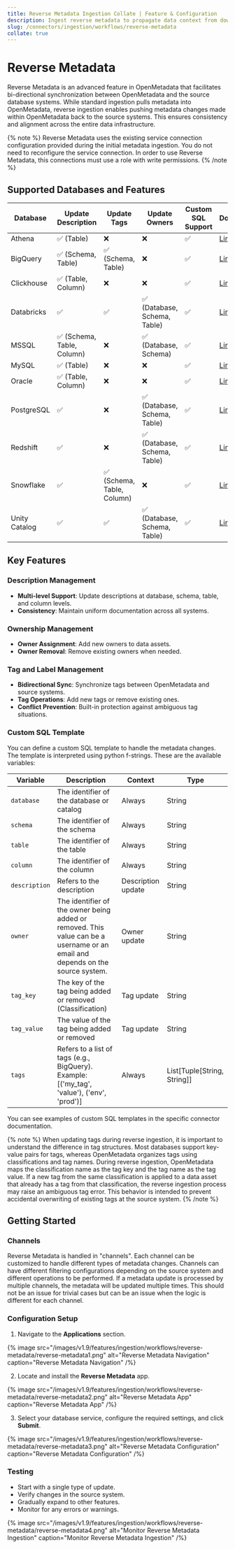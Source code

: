 ```yaml
---
title: Reverse Metadata Ingestion Collate | Feature & Configuration
description: Ingest reverse metadata to propagate data context from downstream tools back into the catalog.
slug: /connectors/ingestion/workflows/reverse-metadata
collate: true
---
```


# Reverse Metadata


Reverse Metadata is an advanced feature in OpenMetadata that facilitates bi-directional synchronization between OpenMetadata and the source database systems. While standard ingestion pulls metadata into OpenMetadata, reverse ingestion enables pushing metadata changes made within OpenMetadata back to the source systems. This ensures consistency and alignment across the entire data infrastructure.

{% note %}
Reverse Metadata uses the existing service connection configuration provided during the initial metadata ingestion. You do not need to reconfigure the service connection. In order to use Reverse Metadata, this connections must use a role with write permissions.
{% /note %}


## Supported Databases and Features

| Database       | Update Description | Update Tags | Update Owners | Custom SQL Support | Documentation |
|----------------|-------------------|-------------|---------------|-------------------|---------------|
| Athena         | ✅ (Table)        | ❌          | ❌            | ✅                | [Link](/connectors/database/athena#reverse-metadata) |
| BigQuery       | ✅ (Schema, Table)| ✅ (Schema, Table) | ❌            | ✅                | [Link](/connectors/database/bigquery#reverse-metadata) |
| Clickhouse     | ✅ (Table, Column)| ❌          | ❌            | ✅                | [Link](/connectors/database/clickhouse#reverse-metadata) |
| Databricks     | ✅  | ✅  | ✅ (Database, Schema, Table) | ✅                | [Link](/connectors/database/databricks#reverse-metadata) |
| MSSQL          | ✅ (Schema, Table, Column) | ❌          | ✅ (Database, Schema) | ✅                | [Link](/connectors/database/mssql#reverse-metadata) |
| MySQL          | ✅ (Table)        | ❌          | ❌            | ✅                | [Link](/connectors/database/mysql#reverse-metadata) |
| Oracle         | ✅ (Table, Column)| ❌          | ❌            | ✅                | [Link](/connectors/database/oracle#reverse-metadata) |
| PostgreSQL     | ✅  | ❌          | ✅ (Database, Schema, Table) | ✅                | [Link](/connectors/database/postgres#reverse-metadata) |
| Redshift       | ✅  | ❌          | ✅ (Database, Schema, Table) | ✅                | [Link](/connectors/database/redshift#reverse-metadata) |
| Snowflake      | ✅  | ✅ (Schema, Table, Column) | ❌            | ✅                | [Link](/connectors/database/snowflake#reverse-metadata) |
| Unity Catalog  | ✅  | ✅  | ✅ (Database, Schema, Table) | ✅                | [Link](/connectors/database/unity-catalog#reverse-metadata) |

## Key Features

### Description Management
- **Multi-level Support**: Update descriptions at database, schema, table, and column levels.
- **Consistency**: Maintain uniform documentation across all systems.

### Ownership Management
- **Owner Assignment**: Add new owners to data assets.
- **Owner Removal**: Remove existing owners when needed.

### Tag and Label Management
- **Bidirectional Sync**: Synchronize tags between OpenMetadata and source systems.
- **Tag Operations**: Add new tags or remove existing ones.
- **Conflict Prevention**: Built-in protection against ambiguous tag situations.

### Custom SQL Template

You can define a custom SQL template to handle the metadata changes. The template is interpreted using python f-strings.
These are the available variables:

| Variable | Description | Context | Type |
|----------|-------------| --- | --- |
| `database` | The identifier of the database or catalog | Always | String |
| `schema` | The identifier of the schema | Always | String |
| `table` | The identifier of the table | Always | String |
| `column` | The identifier of the column | Always | String |
| `description` | Refers to the description | Description update | String |
| `owner` | The identifier of the owner being added or removed. This value can be a username or an email and depends on the source system. | Owner update | String |
| `tag_key` | The key of the tag being added or removed (Classification) | Tag update | String |
| `tag_value` | The value of the tag being added or removed | Tag update | String |
| `tags` | Refers to a list of tags (e.g., BigQuery). Example: [('my_tag', 'value'), ('env', 'prod')] | Always | List[Tuple[String, String]] |

You can see examples of custom SQL templates in the specific connector documentation.

{% note %}
When updating tags during reverse ingestion, it is important to understand the difference in tag structures. Most databases support key-value pairs for tags, whereas OpenMetadata organizes tags using classifications and tag names. During reverse ingestion, OpenMetadata maps the classification name as the tag key and the tag name as the tag value. If a new tag from the same classification is applied to a data asset that already has a tag from that classification, the reverse ingestion process may raise an ambiguous tag error. This behavior is intended to prevent accidental overwriting of existing tags at the source system.
{% /note %}

## Getting Started

### Channels

Reverse Metadata is handled in "channels". Each channel can be customized to handle different types of metadata changes.
Channels can have different filtering configurations depending on the source system and different operations to be performed.
If a metadata update is processed by multiple channels, the metadata will be updated multiple times. This should not be an issue
for trivial cases but can be an issue when the logic is different for each channel.

### Configuration Setup

1. Navigate to the **Applications** section.

{% image
  src="/images/v1.9/features/ingestion/workflows/reverse-metadata/reverse-metadata1.png"
  alt="Reverse Metadata Navigation"
  caption="Reverse Metadata Navigation"
 /%}

2. Locate and install the **Reverse Metadata** app.

{% image
  src="/images/v1.9/features/ingestion/workflows/reverse-metadata/reverse-metadata2.png"
  alt="Reverse Metadata App"
  caption="Reverse Metadata App"
 /%}

3. Select your database service, configure the required settings, and click **Submit**.

{% image
  src="/images/v1.9/features/ingestion/workflows/reverse-metadata/reverse-metadata3.png"
  alt="Reverse Metadata Configuration"
  caption="Reverse Metadata Configuration"
 /%}

### Testing

- Start with a single type of update.
- Verify changes in the source system.
- Gradually expand to other features.
- Monitor for any errors or warnings.

{% image
  src="/images/v1.9/features/ingestion/workflows/reverse-metadata/reverse-metadata4.png"
  alt="Monitor Reverse Metadata Ingestion"
  caption="Monitor Reverse Metadata Ingestion"
 /%}
